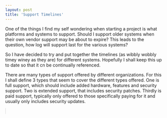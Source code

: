 ```yaml
---
layout: post
title: 'Support Timelines'
---
```


One of the things I find my self wondering when starting a project is what platforms and systems to support. Should I support older systems when their own vendor support may be about to expire? This leads to the question, how log will support last for the various systems?

So I have decided to try and put together the timelines (as wibbly wobbly timey winey as they are) for different systems. Hopefully I shall keep this up to date so that it cn be continually referenced.

There are many types of support offered by different organizations. For this I shall define 3 types that seem to cover the different types offered. One is full support, which should include added hardware, features and security support. Two is extended support, that includes security patches. Thirdly is paid support, typically only offered to those specifically paying for it and usually only includes security updates.

<canvas id="canvasTimelines" width="100" height="100" 
  style="border: 1px solid #e8e8e8;"></canvas>

<script>
$(document).ready(function() {
  var barHeight = 50;
  var c=document.getElementById("canvasTimelines");
  
  var width = window.innerWidth;
  var height = window.innerHeight - barHeight;

  c.width = width * window.devicePixelRatio;
  c.height = height * window.devicePixelRatio;
  
  c.style.width  = width + 'px';
  c.style.height = height + 'px';


  
  var jqxhr = $.getJSON( "/assets/support_timelines.json", function( data ) {
    
    var rowHeight = 20;
    var rowSpace = 20;
    var height = 0;
    var minDate = Date.now();
    var maxDate = Date.now();
    
    for(var i = 0; i < data.length; i++)
    {
      /*
      release":"2007-03-15",
      "mainstream_support":"2013-01-08",
      "extended_support":"2017-03-31",
      "private_support":"2020-11-30",
      */
      
      
      if(data[i].type == "OS")
      {
        for(var j = 0; j < data[i].data.length; j++)
        {
          height += rowHeight;
          
          var date;
          
          if(data[i].data[j].release)
          {
            date = Date.parse(data[i].data[j].release);
          
            if(date < minDate)
              minDate = date;
            if(date > maxDate)
              maxDate = date;
          }
          
          if(data[i].data[j].mainstream_support)
          {
            date = Date.parse(data[i].data[j].mainstream_support);
          
            if(date < minDate)
              minDate = date;
            if(date > maxDate)
              maxDate = date;
          }
          
          if(data[i].data[j].extended_support)
          {
            date = Date.parse(data[i].data[j].extended_support);
          
            if(date < minDate)
              minDate = date;
            if(date > maxDate)
              maxDate = date;
          }
          
          if(data[i].data[j].private_support)
          {
            date = Date.parse(data[i].data[j].private_support);
          
            if(date < minDate)
              minDate = date;
            if(date > maxDate)
              maxDate = date;
          }
        }
      }
      else if(data[i].type == "Browser")
      {
      
      }
    }
    
    
    
    width = window.innerWidth / 2;
    height = height + rowHeight*2;
    
    var dateWidth = width / (maxDate - minDate);

    c.width = width/* * window.devicePixelRatio*/;
    c.height = height/* * window.devicePixelRatio*/;
  
    c.style.width  = width + 'px';
    c.style.height = height + 'px';
    
    var ctx = c.getContext("2d");
    ctx.font="14px Verdana";
    
    var pos = 0;
    var lineWidth = 4;
    
    ctx.lineWidth = lineWidth;
    
    
    for(var i = 0; i < data.length; i++)
    {
    
      if(data[i].type == "OS")
      {
        for(var j = 0; j < data[i].data.length; j++)
        {

          var date;
          var left;
          
          pos += rowHeight;
          

          
          
          if(data[i].data[j].release)
          {
            date = Date.parse(data[i].data[j].release);
          
            left = (date - minDate) * dateWidth;
            
          
            ctx.strokeStyle = "red";
            ctx.fillStyle = "rgba(255,0,0,0.5)";
            
          
            if(data[i].data[j].mainstream_support)
            {
              date = Date.parse(data[i].data[j].mainstream_support);
              var w = (date - minDate) * dateWidth - left;

              ctx.fillRect(left+lineWidth/2,pos+lineWidth/2,w-lineWidth,rowHeight-lineWidth);
              ctx.strokeRect(left+lineWidth/2,pos+lineWidth/2,w-lineWidth,rowHeight-lineWidth);

            }
          
            if(data[i].data[j].extended_support)
            {
              date = Date.parse(data[i].data[j].extended_support);
          
            
            }
          
            if(data[i].data[j].private_support)
            {
              date = Date.parse(data[i].data[j].private_support);
          
            }
            
            ctx.fillStyle = "black";
            ctx.fillText(data[i].data[j].name, left + lineWidth, pos-lineWidth+rowHeight);
          
            
          }
        }
      }
      else if(data[i].type == "Browser")
      {
      
      }
    
    }
    
    var x = (Date.now() - minDate)* dateWidth;
    
    ctx.lineWidth = 2;
    ctx.beginPath();
    ctx.moveTo(x,0);
    ctx.lineTo(x,height);
    ctx.stroke();
    
  })
  
  

});
  
</script>
